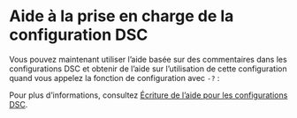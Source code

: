 # Aide à la prise en charge de la configuration DSC

Vous pouvez maintenant utiliser l’aide basée sur des commentaires dans les configurations DSC et obtenir de l’aide sur l’utilisation de cette configuration quand vous appelez la fonction de configuration avec `-?` :  

Pour plus d’informations, consultez [Écriture de l’aide pour les configurations DSC](https://msdn.microsoft.com/powershell/dsc/confighelp).

<!--HONumber=Jul16_HO1-->


